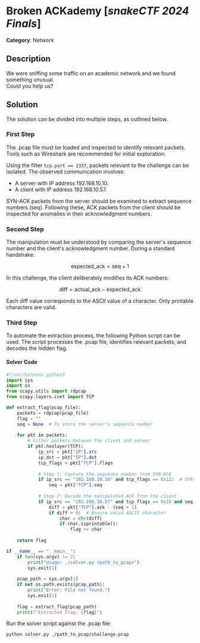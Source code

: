 # Broken ACKademy  [_snakeCTF 2024 Finals_]
**Category**: Network

## Description  
We were sniffing some traffic on an academic network and we found something unusual. \
Could you help us?

## Solution  
The solution can be divided into multiple steps, as outlined below.

### First Step  
The .pcap file must be loaded and inspected to identify relevant packets. Tools such as Wireshark are recommended for initial exploration.  

Using the filter `tcp.port == 1337`, packets relevant to the challenge can be isolated. The observed communication involves:  
- A server with IP address 192.168.10.10.  
- A client with IP address 192.168.10.57.  

SYN-ACK packets from the server should be examined to extract sequence numbers (seq). Following these, ACK packets from the client should be inspected for anomalies in their acknowledgment numbers.

### Second Step  
The manipulation must be understood by comparing the server's sequence number and the client's acknowledgment number. During a standard handshake:  

$$\text{expected\_ack} = \text{seq} + 1$$

In this challenge, the client deliberately modifies its ACK numbers:

$$\text{diff} = \text{actual\_ack} - \text{expected\_ack}$$

Each diff value corresponds to the ASCII value of a character. Only printable characters are valid.

### Third Step  
To automate the extraction process, the following Python script can be used. The script processes the .pcap file, identifies relevant packets, and decodes the hidden flag.  

#### Solver Code  
```python
#!/usr/bin/env python3
import sys
import os
from scapy.utils import rdpcap
from scapy.layers.inet import TCP

def extract_flag(pcap_file):
    packets = rdpcap(pcap_file)
    flag = ""
    seq = None  # To store the server's sequence number
    
    for pkt in packets:
        # Filter packets between the client and server
        if pkt.haslayer(TCP):
            ip_src = pkt["IP"].src
            ip_dst = pkt["IP"].dst
            tcp_flags = pkt["TCP"].flags
            
            # Step 1: Capture the sequence number from SYN-ACK
            if ip_src == "192.168.10.10" and tcp_flags == 0x12:  # SYN-ACK
                seq = pkt["TCP"].seq
            
            # Step 2: Decode the manipulated ACK from the client
            if ip_src == "192.168.10.57" and tcp_flags == 0x10 and seq is not None:
                diff = pkt["TCP"].ack - (seq + 1)
                if diff > 0:  # Ensure valid ASCII character
                    char = chr(diff)
                    if char.isprintable():
                        flag += char
    
    return flag

if __name__ == "__main__":
    if len(sys.argv) != 2:
        print("Usage: ./solver.py <path_to_pcap>")
        sys.exit(1)
    
    pcap_path = sys.argv[1]
    if not os.path.exists(pcap_path):
        print("Error: File not found.")
        sys.exit(1)
    
    flag = extract_flag(pcap_path)
    print(f"Extracted Flag: {flag}")
```

Run the solver script against the .pcap file:
```bash
python solver.py ./path_to_pcap/challenge.pcap
```
